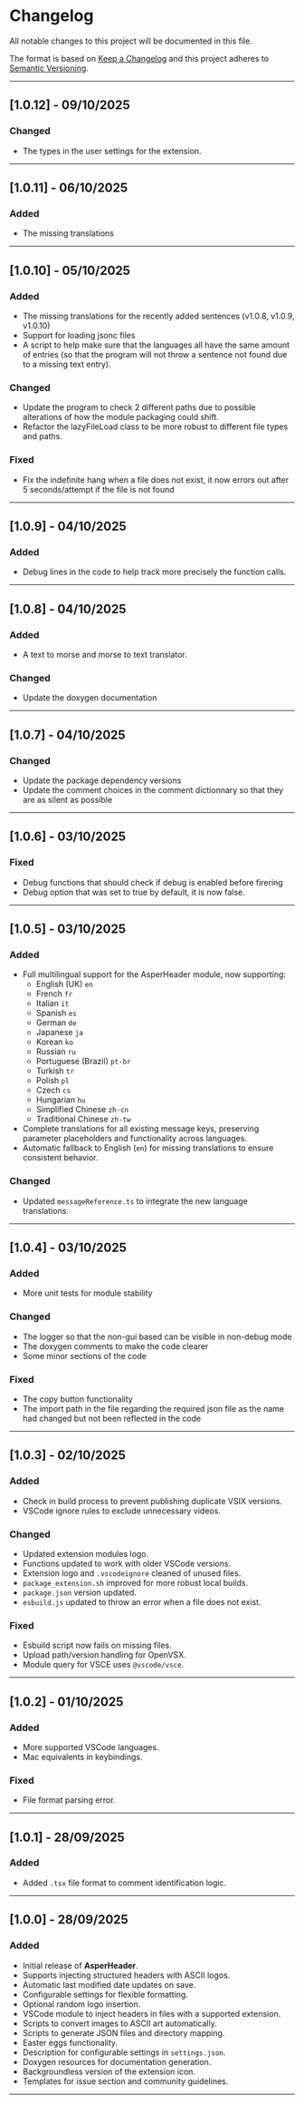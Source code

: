 # Changelog

All notable changes to this project will be documented in this file.

The format is based on [Keep a Changelog](https://keepachangelog.com/en/1.1.0/)
and this project adheres to [Semantic Versioning](https://semver.org/).

---

## [1.0.12] - 09/10/2025

### Changed

- The types in the user settings for the extension.

---

## [1.0.11] - 06/10/2025

### Added

- The missing translations

---

## [1.0.10] - 05/10/2025

### Added

- The missing translations for the recently added sentences (v1.0.8, v1.0.9, v1.0.10)
- Support for loading jsonc files
- A script to help make sure that the languages all have the same amount of entries (so that the program will not throw a sentence not found due to a missing text entry).

### Changed

- Update the program to check 2 different paths due to possible alterations of how the module packaging could shift.
- Refactor the lazyFileLoad class to be more robust to different file types and paths.

### Fixed

- Fix the indefinite hang when a file does not exist, it now errors out after 5 seconds/attempt if the file is not found

---

## [1.0.9] - 04/10/2025

### Added

- Debug lines in the code to help track more precisely the function calls.

---

## [1.0.8] - 04/10/2025

### Added

- A text to morse and morse to text translator.

### Changed

- Update the doxygen documentation

---

## [1.0.7] - 04/10/2025

### Changed

- Update the package dependency versions
- Update the comment choices in the comment dictionnary so that they are as silent as possible

---

## [1.0.6] - 03/10/2025

### Fixed

- Debug functions that should check if debug is enabled before firering
- Debug option that was set to true by default, it is now false.

---

## [1.0.5] - 03/10/2025

### Added

- Full multilingual support for the AsperHeader module, now supporting:
  - English (UK) `en`
  - French `fr`
  - Italian `it`
  - Spanish `es`
  - German `de`
  - Japanese `ja`
  - Korean `ko`
  - Russian `ru`
  - Portuguese (Brazil) `pt-br`
  - Turkish `tr`
  - Polish `pl`
  - Czech `cs`
  - Hungarian `hu`
  - Simplified Chinese `zh-cn`
  - Traditional Chinese `zh-tw`
- Complete translations for all existing message keys, preserving parameter placeholders and functionality across languages.
- Automatic fallback to English (`en`) for missing translations to ensure consistent behavior.

### Changed

- Updated `messageReference.ts` to integrate the new language translations.

---

## [1.0.4] - 03/10/2025

### Added

- More unit tests for module stability

### Changed

- The logger so that the non-gui based can be visible in non-debug mode
- The doxygen comments to make the code clearer
- Some minor sections of the code

### Fixed

- The copy button functionality
- The import path in the file regarding the required json file as the name had changed but not been reflected in the code

---

## [1.0.3] - 02/10/2025

### Added

- Check in build process to prevent publishing duplicate VSIX versions.
- VSCode ignore rules to exclude unnecessary videos.

### Changed

- Updated extension modules logo.
- Functions updated to work with older VSCode versions.
- Extension logo and `.vscodeignore` cleaned of unused files.
- `package_extension.sh` improved for more robust local builds.
- `package.json` version updated.
- `esbuild.js` updated to throw an error when a file does not exist.

### Fixed

- Esbuild script now fails on missing files.
- Upload path/version handling for OpenVSX.
- Module query for VSCE uses `@vscode/vsce`.

---

## [1.0.2] - 01/10/2025

### Added

- More supported VSCode languages.
- Mac equivalents in keybindings.

### Fixed

- File format parsing error.

---

## [1.0.1] - 28/09/2025

### Added

- Added `.tsx` file format to comment identification logic.

---

## [1.0.0] - 28/09/2025

### Added

- Initial release of **AsperHeader**.
- Supports injecting structured headers with ASCII logos.
- Automatic last modified date updates on save.
- Configurable settings for flexible formatting.
- Optional random logo insertion.
- VSCode module to inject headers in files with a supported extension.
- Scripts to convert images to ASCII art automatically.
- Scripts to generate JSON files and directory mapping.
- Easter eggs functionality.
- Description for configurable settings in `settings.json`.
- Doxygen resources for documentation generation.
- Backgroundless version of the extension icon.
- Templates for issue section and community guidelines.

---

